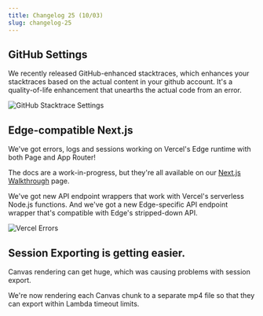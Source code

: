 ```yaml
---
title: Changelog 25 (10/03)
slug: changelog-25
---
```


## GitHub Settings

We recently released GitHub-enhanced stacktraces, which enhances your stacktraces based on the actual content in your github account. It's a quality-of-life enhancement that unearths the actual code from an error.

![GitHub Stacktrace Settings](/images/changelog/25/github-stacktrace-settings.png)

## Edge-compatible Next.js

We've got errors, logs and sessions working on Vercel's Edge runtime with both Page and App Router!

The docs are a work-in-progress, but they're all available on our [Next.js Walkthrough](https://www.highlight.io/docs/getting-started/fullstack-frameworks/next-js) page.

We've got new API endpoint wrappers that work with Vercel's serverless Node.js functions. And we've got a new Edge-specific API endpoint wrapper that's compatible with Edge's stripped-down API.

![Vercel Errors](/images/changelog/25/vercel-errors.webp)

## Session Exporting is getting easier.

Canvas rendering can get huge, which was causing problems with session export.

We're now rendering each Canvas chunk to a separate mp4 file so that they can export within Lambda timeout limits.

<EmbeddedVideo 
  src="https://www.loom.com/embed/2ea8b9c3f43d451285536410aa9cf325?sid=21bc2304-f230-4f50-9c8f-266e12c5fe80"
  title="Session Export"
  allow="accelerometer; autoplay; clipboard-write; encrypted-media; gyroscope; picture-in-picture; web-share"
/>

